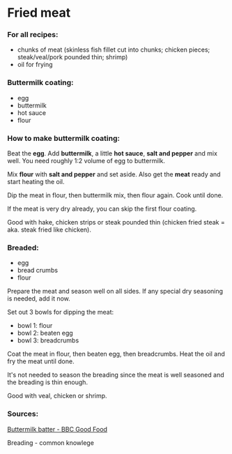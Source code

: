 # Fried meat

### For all recipes:
* chunks of meat (skinless fish fillet cut into chunks; chicken pieces; steak/veal/pork pounded thin; shrimp)
* oil for frying


### Buttermilk coating:
* egg
* buttermilk
* hot sauce
* flour

### How to make buttermilk coating:

Beat the **egg**. Add **buttermilk**, a little **hot sauce**, **salt and pepper** and mix well. You need roughly 1:2 volume of egg to buttermilk.

Mix **flour** with **salt and pepper** and set aside. Also get the **meat** ready and start heating the oil.

Dip the meat in flour, then buttermilk mix, then flour again. Cook until done.

If the meat is very dry already, you can skip the first flour coating.

Good with hake, chicken strips or steak pounded thin (chicken fried steak = aka. steak fried like chicken).


### Breaded:
* egg
* bread crumbs
* flour

Prepare the meat and season well on all sides. If any special dry seasoning is needed, add it now.

Set out 3 bowls for dipping the meat:
* bowl 1: flour
* bowl 2: beaten egg
* bowl 3: breadcrumbs

Coat the meat in flour, then beaten egg, then breadcrumbs. Heat the oil and fry the meat until done.

It's not needed to season the breading since the meat is well seasoned and the breading is thin enough.

Good with veal, chicken or shrimp.


### Sources:

[Buttermilk batter - BBC Good Food](https://www.bbcgoodfood.com/recipes/buttermilk-fried-chicken)

Breading - common knowlege
